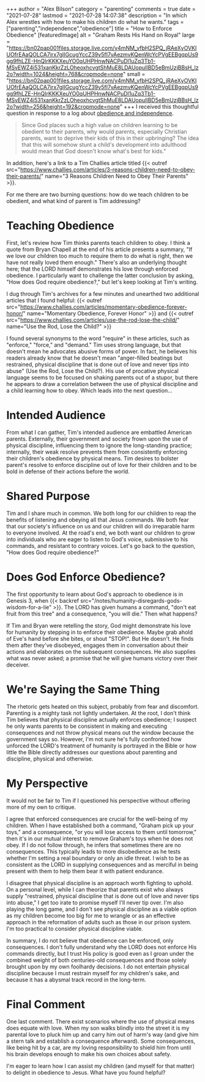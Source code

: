 +++
author = "Alex Bilson"
category = "parenting"
comments = true
date = "2021-07-28"
lastmod = "2021-07-28 14:07:38"
description = "In which Alex wrestles with how to make his children do what he wants."
tags = ["parenting","independence","obedience"]
title = "How to Enforce Obedience"
[featuredImage]
  alt = "Graham Rests His Hand on Royal"
  large = "https://bn02pap001files.storage.live.com/y4mNM_vfbH2SPQ_jRAeXyOVKIUOfrEAaQOLCA7irx7glIGcugYccZ39v5fI7vAezmvKQenWcYcPVgEEBgqpUs9gg9fhLZE-HnQIrKKKXeuYO0qUHPHnwNACPuDl1uZq3Tb1-MSvEWZ4i531xanKkrZzLOheoxhcvgtShMuE8LDAUopullBD5eBmUzjBBsH_lz2o?width=1024&height=768&cropmode=none"
  small = "https://bn02pap001files.storage.live.com/y4mNM_vfbH2SPQ_jRAeXyOVKIUOfrEAaQOLCA7irx7glIGcugYccZ39v5fI7vAezmvKQenWcYcPVgEEBgqpUs9gg9fhLZE-HnQIrKKKXeuYO0qUHPHnwNACPuDl1uZq3Tb1-MSvEWZ4i531xanKkrZzLOheoxhcvgtShMuE8LDAUopullBD5eBmUzjBBsH_lz2o?width=256&height=192&cropmode=none"
+++
I received this thoughtful question in response to a log about [obedience and independence](https://alexbilson.dev/logs/20210611-160129/).

> Since God places such a high value on children learning to be obedient to their parents, why would parents, especially Christian parents, want to deprive their kids of this in their upbringing?  The idea that this will somehow stunt a child's development into adulthood would mean that God doesn't know what's best for kids."

In addition, here's a link to a Tim Challies article titled {{< outref src="https://www.challies.com/articles/3-reasons-children-need-to-obey-their-parents/" name="3 Reasons Children Need to Obey Their Parents" >}}.

For me there are two burning questions: how do we teach children to be obedient, and what kind of parent is Tim addressing?

# Teaching Obedience

First, let's review how Tim thinks parents teach children to obey. I think a quote from Bryan Chapell at the end of his article presents a summary, "If we love our children too much to require them to do what is right, then we have not really loved them enough." There's also an underlying thought here; that the LORD himself demonstrates his love through enforced obedience. I particularly want to challenge the latter conclusion by asking, "How does God require obedience?," but let's keep looking at Tim's writing.

I dug through Tim's archives for a few minutes and unearthed two additional articles that I found helpful: {{< outref src="https://www.challies.com/articles/momentary-obedience-forever-honor/" name="Momentary Obedience, Forever Honor" >}} and {{< outref src="https://www.challies.com/articles/use-the-rod-lose-the-child/" name="Use the Rod, Lose the Child?" >}}

I found several synonyms to the word "require" in these articles, such as "enforce," "force," and "demand." Tim uses strong language, but that doesn't mean he advocates abusive forms of power. In fact, he believes his readers already know that he doesn't mean "anger-filled beatings but restrained, physical discipline that is done out of love and never tips into abuse" (Use the Rod, Lose the Child?). His use of procative physical language seems to be focused on shaking parents out of a stupor, but there he appears to draw a correlation between the use of physical discipline and a child learning how to obey. Which leads into the next question...

# Intended Audience

From what I can gather, Tim's intended audience are embattled American parents. Externally, their government and society frown upon the use of physical discipline, influencing them to ignore the long-standing practice; internally, their weak resolve prevents them from consistently enforcing their children's obedience by physical means. Tim desires to bolster parent's resolve to enforce discipline out of love for their children and to be bold in defense of their actions before the world.

# Shared Purpose

Tim and I share much in common. We both long for our children to reap the benefits of listening and obeying all that Jesus commands. We both fear that our society's influence on us and our children will do irreparable harm to everyone involved. At the road's end, we both want our children to grow into individuals who are eager to listen to God's voice, submissive to his commands, and resistant to contrary voices. Let's go back to the question, "How does God require obedience?"

# Does God Enforce Obedience?

The first opportunity to learn about God's approach to obedience is in Genesis 3, when {{< backref src="/notes/humanity-disregards-gods-wisdom-for-a-lie" >}}. The LORD has given humans a command, "don't eat fruit from this tree" and a consequence, "you will die." Then what happens?

If Tim and Bryan were retelling the story, God might demonstrate his love for humanity by stepping in to enforce their obedience. Maybe grab ahold of Eve's hand before she bites, or shout "STOP!". But He doesn't. He finds them after they've disobeyed, engages them in conversation about their actions and elaborates on the subsequent consequences. He also supplies what was never asked; a promise that he will give humans victory over their deceiver.

# We're Saying the Same Thing

The rhetoric gets heated on this subject, probably from fear and discomfort. Parenting is a mighty task not lightly undertaken. At the root, I don't think Tim believes that physical discipline actually enforces obedience; I suspect he only wants parents to be consistent in making and executing consequences and not throw physical means out the window because the government says so. However, I'm not sure he's fully confronted how unforced the LORD's treatment of humanity is portrayed in the Bible or how little the Bible directly addresses our questions about parenting and discipline, physical and otherwise.

# My Perspective

It would not be fair to Tim if I questioned his perspective without offering more of my own to critique.

I agree that enforced consequences are crucial for the well-being of my children. When I have established both a command, "Graham pick up your toys," and a consequence, "or you will lose access to them until tomorrow," then it's in our mutual interest to remove Graham's toys when he does not obey. If I do not follow through, he infers that sometimes there are no consequences. This typically leads to more disobedience as he tests whether I'm setting a real boundary or only an idle threat. I wish to be as consistent as the LORD in supplying consequences and as merciful in being present with them to help them bear it with patient endurance.

I disagree that physical discipline is an approach worth fighting to uphold. On a personal level, while I can theorize that parents exist who always supply "restrained, physical discipline that is done out of love and never tips into abuse," I get too irate to promise myself I'll never tip over. I'm also playing the long game, and I don't see physical discipline as a viable option as my children become too big for me to wrangle or as an effective approach in the reformation of adults such as those in our prison system. I'm too practical to consider physical discipline viable.

In summary, I do not believe that obedience can be enforced, only consequences. I don't fully understand why the LORD does not enforce His commands directly, but I trust His policy is good even as I groan under the combined weight of both centuries-old consequences and those solely brought upon by my own foolhardy decisions. I do not entertain physical discipline because I must restrain myself for my children's sake, and because it has a abysmal track record in the long-term.

# Final Comment

One last comment. There exist scenarios where the use of physical means does equate with love. When my son walks blindly into the street it is my parental love to pluck him up and carry him out of harm's way (and give him a stern talk and establish a consequence afterward). Some consequences, like being hit by a car, are my loving responsibility to shield him from until his brain develops enough to make his own choices about safety.

I'm eager to learn how I can assist my children (and myself for that matter) to delight in obedience to Jesus. What have you found helpful?
